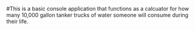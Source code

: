 #This is a basic console application that functions as a calcuator for how many 10,000 gallon tanker trucks of water someone will consume during their life.
